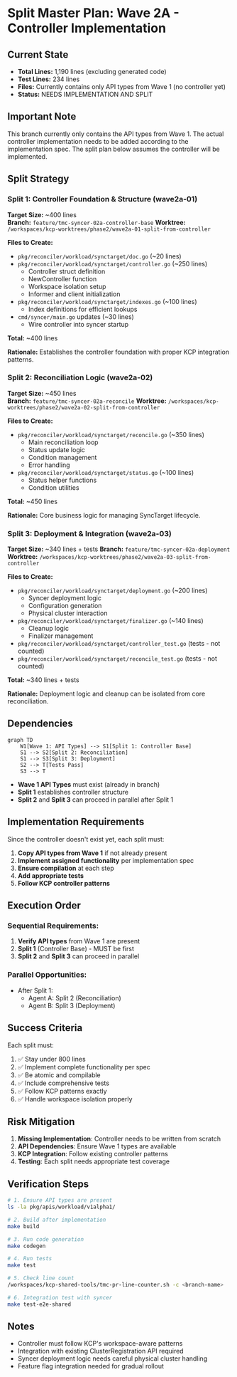 # Split Master Plan: Wave 2A - Controller Implementation

## Current State
- **Total Lines:** 1,190 lines (excluding generated code)
- **Test Lines:** 234 lines  
- **Files:** Currently contains only API types from Wave 1 (no controller yet)
- **Status:** NEEDS IMPLEMENTATION AND SPLIT

## Important Note
This branch currently only contains the API types from Wave 1. The actual controller implementation needs to be added according to the implementation spec. The split plan below assumes the controller will be implemented.

## Split Strategy

### Split 1: Controller Foundation & Structure (wave2a-01)
**Target Size:** ~400 lines  
**Branch:** `feature/tmc-syncer-02a-controller-base`
**Worktree:** `/workspaces/kcp-worktrees/phase2/wave2a-01-split-from-controller`

**Files to Create:**
- `pkg/reconciler/workload/synctarget/doc.go` (~20 lines)
- `pkg/reconciler/workload/synctarget/controller.go` (~250 lines)
  - Controller struct definition
  - NewController function
  - Workspace isolation setup
  - Informer and client initialization
- `pkg/reconciler/workload/synctarget/indexes.go` (~100 lines)
  - Index definitions for efficient lookups
- `cmd/syncer/main.go` updates (~30 lines)
  - Wire controller into syncer startup

**Total:** ~400 lines

**Rationale:** Establishes the controller foundation with proper KCP integration patterns.

### Split 2: Reconciliation Logic (wave2a-02)
**Target Size:** ~450 lines  
**Branch:** `feature/tmc-syncer-02a-reconcile`
**Worktree:** `/workspaces/kcp-worktrees/phase2/wave2a-02-split-from-controller`

**Files to Create:**
- `pkg/reconciler/workload/synctarget/reconcile.go` (~350 lines)
  - Main reconciliation loop
  - Status update logic
  - Condition management
  - Error handling
- `pkg/reconciler/workload/synctarget/status.go` (~100 lines)
  - Status helper functions
  - Condition utilities

**Total:** ~450 lines

**Rationale:** Core business logic for managing SyncTarget lifecycle.

### Split 3: Deployment & Integration (wave2a-03)
**Target Size:** ~340 lines + tests
**Branch:** `feature/tmc-syncer-02a-deployment`
**Worktree:** `/workspaces/kcp-worktrees/phase2/wave2a-03-split-from-controller`

**Files to Create:**
- `pkg/reconciler/workload/synctarget/deployment.go` (~200 lines)
  - Syncer deployment logic
  - Configuration generation
  - Physical cluster interaction
- `pkg/reconciler/workload/synctarget/finalizer.go` (~140 lines)
  - Cleanup logic
  - Finalizer management
- `pkg/reconciler/workload/synctarget/controller_test.go` (tests - not counted)
- `pkg/reconciler/workload/synctarget/reconcile_test.go` (tests - not counted)

**Total:** ~340 lines + tests

**Rationale:** Deployment logic and cleanup can be isolated from core reconciliation.

## Dependencies

```mermaid
graph TD
    W1[Wave 1: API Types] --> S1[Split 1: Controller Base]
    S1 --> S2[Split 2: Reconciliation]
    S1 --> S3[Split 3: Deployment]
    S2 --> T[Tests Pass]
    S3 --> T
```

- **Wave 1 API Types** must exist (already in branch)
- **Split 1** establishes controller structure
- **Split 2** and **Split 3** can proceed in parallel after Split 1

## Implementation Requirements

Since the controller doesn't exist yet, each split must:

1. **Copy API types from Wave 1** if not already present
2. **Implement assigned functionality** per implementation spec
3. **Ensure compilation** at each step
4. **Add appropriate tests**
5. **Follow KCP controller patterns**

## Execution Order

### Sequential Requirements:
1. **Verify API types** from Wave 1 are present
2. **Split 1** (Controller Base) - MUST be first
3. **Split 2** and **Split 3** can proceed in parallel

### Parallel Opportunities:
- After Split 1:
  - Agent A: Split 2 (Reconciliation)
  - Agent B: Split 3 (Deployment)

## Success Criteria

Each split must:
1. ✅ Stay under 800 lines
2. ✅ Implement complete functionality per spec
3. ✅ Be atomic and compilable
4. ✅ Include comprehensive tests
5. ✅ Follow KCP patterns exactly
6. ✅ Handle workspace isolation properly

## Risk Mitigation

1. **Missing Implementation**: Controller needs to be written from scratch
2. **API Dependencies**: Ensure Wave 1 types are available
3. **KCP Integration**: Follow existing controller patterns
4. **Testing**: Each split needs appropriate test coverage

## Verification Steps

```bash
# 1. Ensure API types are present
ls -la pkg/apis/workload/v1alpha1/

# 2. Build after implementation
make build

# 3. Run code generation
make codegen

# 4. Run tests
make test

# 5. Check line count
/workspaces/kcp-shared-tools/tmc-pr-line-counter.sh -c <branch-name>

# 6. Integration test with syncer
make test-e2e-shared
```

## Notes

- Controller must follow KCP's workspace-aware patterns
- Integration with existing ClusterRegistration API required
- Syncer deployment logic needs careful physical cluster handling
- Feature flag integration needed for gradual rollout
